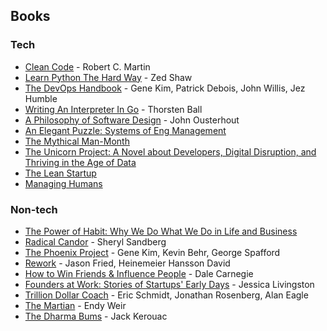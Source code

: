 ## Books

### Tech

- [Clean Code](https://drive.google.com/file/d/1FqZi79CPc6twRP7S9XCYkWxhhAVS7H7b/view?usp=sharing) - Robert C. Martin
- [Learn Python The Hard Way](https://drive.google.com/file/d/1hLJ5uiWOSFZNNlIb1NdZe7xfQIu3JRQr/view?usp=sharing) - Zed Shaw
- [The DevOps Handbook](https://www.amazon.com/DevOps-Handbook-World-Class-Reliability-Organizations/dp/1942788002) - Gene Kim, Patrick Debois, John Willis, Jez Humble
- [Writing An Interpreter In Go](https://interpreterbook.com/) - Thorsten Ball
- [A Philosophy of Software Design](https://www.amazon.com/Philosophy-Software-Design-John-Ousterhout/dp/1732102201) - John Ousterhout
- [An Elegant Puzzle: Systems of Eng Management](https://lethain.com/elegant-puzzle/)
- [The Mythical Man-Month](https://en.wikipedia.org/wiki/The_Mythical_Man-Month)
- [The Unicorn Project: A Novel about Developers, Digital Disruption, and Thriving in the Age of Data](https://www.amazon.com/Unicorn-Project-Developers-Disruption-Thriving-ebook/dp/B07QT9QR41)
- [The Lean Startup](http://theleanstartup.com/)
- [Managing Humans](https://www.amazon.com/Managing-Humans-Humorous-Software-Engineering/dp/1484221575)

### Non-tech

- [The Power of Habit: Why We Do What We Do in Life and Business](https://www.amazon.com/Power-Habit-What-Life-Business-ebook/dp/B0055PGUYU)
- [Radical Candor](https://www.radicalcandor.com/) - Sheryl Sandberg
- [The Phoenix Project](https://www.amazon.com/Phoenix-Project-DevOps-Helping-Business-ebook/dp/B078Y98RG8/) -  Gene Kim,  Kevin Behr, George Spafford
- [Rework](https://www.amazon.com/Rework-Jason-Fried/dp/0307463745) - Jason Fried, Heinemeier Hansson David
- [How to Win Friends & Influence People](https://www.amazon.com/How-Win-Friends-Influence-People/dp/0671027034) - Dale Carnegie
- [Founders at Work: Stories of Startups' Early Days](https://www.amazon.de/gp/product/1430210788) - Jessica Livingston
- [Trillion Dollar Coach](https://www.amazon.de/gp/product/1473675979/) - Eric Schmidt, Jonathan Rosenberg, Alan Eagle
- [The Martian](https://www.amazon.com/Martian-Novel-Andy-Weir-ebook/dp/B00EMXBDMA) - Endy Weir
- [The Dharma Bums](https://en.wikipedia.org/wiki/The_Dharma_Bums) - Jack Kerouac
